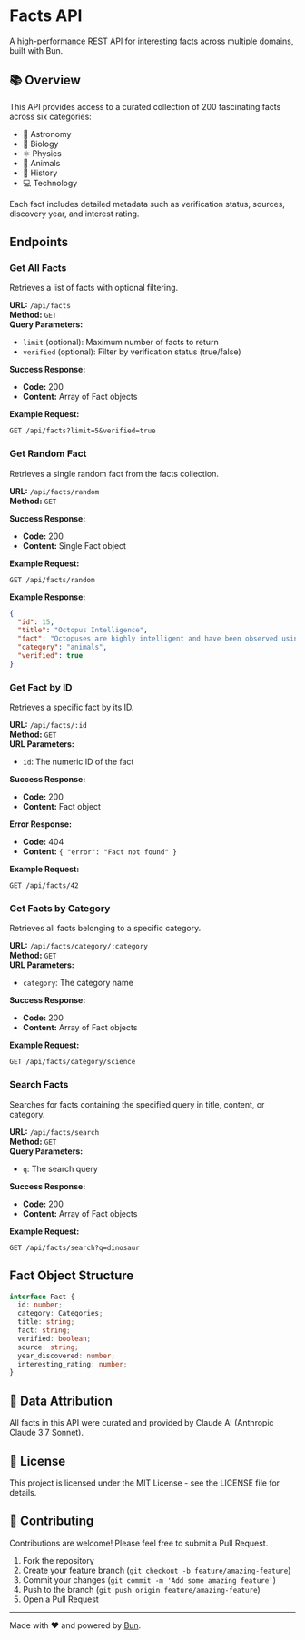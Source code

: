 # Facts API

A high-performance REST API for interesting facts across multiple domains, built with Bun.

## 📚 Overview

This API provides access to a curated collection of 200 fascinating facts across six categories:

- 🌌 Astronomy
- 🔬 Biology
- ⚛️ Physics
- 🦁 Animals
- 📜 History
- 💻 Technology

Each fact includes detailed metadata such as verification status, sources, discovery year, and interest rating.

## Endpoints

### Get All Facts

Retrieves a list of facts with optional filtering.

**URL:** `/api/facts`  
**Method:** `GET`  
**Query Parameters:**

- `limit` (optional): Maximum number of facts to return
- `verified` (optional): Filter by verification status (true/false)

**Success Response:**

- **Code:** 200
- **Content:** Array of Fact objects

**Example Request:**

```
GET /api/facts?limit=5&verified=true
```

### Get Random Fact

Retrieves a single random fact from the facts collection.

**URL:** `/api/facts/random`  
**Method:** `GET`

**Success Response:**

- **Code:** 200
- **Content:** Single Fact object

**Example Request:**

```
GET /api/facts/random
```

**Example Response:**

```json
{
  "id": 15,
  "title": "Octopus Intelligence",
  "fact": "Octopuses are highly intelligent and have been observed using tools, solving puzzles, and even escaping from aquariums.",
  "category": "animals",
  "verified": true
}
```

### Get Fact by ID

Retrieves a specific fact by its ID.

**URL:** `/api/facts/:id`  
**Method:** `GET`  
**URL Parameters:**

- `id`: The numeric ID of the fact

**Success Response:**

- **Code:** 200
- **Content:** Fact object

**Error Response:**

- **Code:** 404
- **Content:** `{ "error": "Fact not found" }`

**Example Request:**

```
GET /api/facts/42
```

### Get Facts by Category

Retrieves all facts belonging to a specific category.

**URL:** `/api/facts/category/:category`  
**Method:** `GET`  
**URL Parameters:**

- `category`: The category name

**Success Response:**

- **Code:** 200
- **Content:** Array of Fact objects

**Example Request:**

```
GET /api/facts/category/science
```

### Search Facts

Searches for facts containing the specified query in title, content, or category.

**URL:** `/api/facts/search`  
**Method:** `GET`  
**Query Parameters:**

- `q`: The search query

**Success Response:**

- **Code:** 200
- **Content:** Array of Fact objects

**Example Request:**

```
GET /api/facts/search?q=dinosaur
```

## Fact Object Structure

```typescript
interface Fact {
  id: number;
  category: Categories;
  title: string;
  fact: string;
  verified: boolean;
  source: string;
  year_discovered: number;
  interesting_rating: number;
}
```

## 📝 Data Attribution

All facts in this API were curated and provided by Claude AI (Anthropic Claude 3.7 Sonnet).

## 📄 License

This project is licensed under the MIT License - see the LICENSE file for details.

## 🤝 Contributing

Contributions are welcome! Please feel free to submit a Pull Request.

1. Fork the repository
2. Create your feature branch (`git checkout -b feature/amazing-feature`)
3. Commit your changes (`git commit -m 'Add some amazing feature'`)
4. Push to the branch (`git push origin feature/amazing-feature`)
5. Open a Pull Request

---

Made with ❤️ and powered by [Bun](https://bun.sh/).
